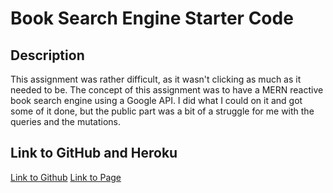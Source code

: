 # Book Search Engine Starter Code

## Description
This assignment was rather difficult, as it wasn't clicking as much as it needed to be. The concept of this assignment was to have a MERN reactive book search engine using a Google API. I did what I could on it and got some of it done, but the public part was a bit of a struggle for me with the queries and the mutations.

## Link to GitHub and Heroku
[Link to Github](https://github.com/tabathambell/booksearch)
[Link to Page](http://tmb-booksearch.herokuapp.com/)